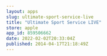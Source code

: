 ```yaml
---
layout: apps
slug: ultimate-sport-service-live
title: "Ultimate Sport Service LIVE"
store: apple
app_id: 859506662
date: 2022-02-02T20:33:04Z
published: 2014-04-17T21:18:49Z
---
```

